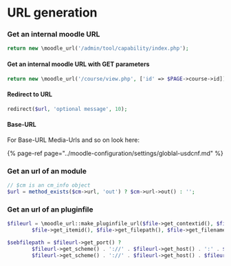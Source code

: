 # URL generation

### Get an internal moodle URL

```php
return new \moodle_url('/admin/tool/capability/index.php');
```

#### Get an internal moodle URL with GET parameters

```php
return new \moodle_url('/course/view.php', ['id' => $PAGE->course->id]);
```

#### Redirect to URL

```php
redirect($url, 'optional message', 10);
```

#### Base-URL

For Base-URL Media-Urls and so on look here:

{% page-ref page="../moodle-configuration/settings/globlal-usdcnf.md" %}

### Get an url of an module

```php
// $cm is an cm_info object
$url = method_exists($cm->url, 'out') ? $cm->url->out() : '';
```

### Get an url of an pluginfile

```php
$fileurl = \moodle_url::make_pluginfile_url($file->get_contextid(), $file->get_component(), $file->get_filearea(),
        $file->get_itemid(), $file->get_filepath(), $file->get_filename());

$sebfilepath = $fileurl->get_port() ?
        $fileurl->get_scheme() . '://' . $fileurl->get_host() . ':' . $fileurl->get_port() . $fileurl->get_path() :
        $fileurl->get_scheme() . '://' . $fileurl->get_host() . $fileurl->get_path();
```


